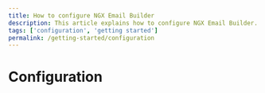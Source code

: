 ```yaml
---
title: How to configure NGX Email Builder
description: This article explains how to configure NGX Email Builder.
tags: ['configuration', 'getting started']
permalink: /getting-started/configuration
---
```


# Configuration
